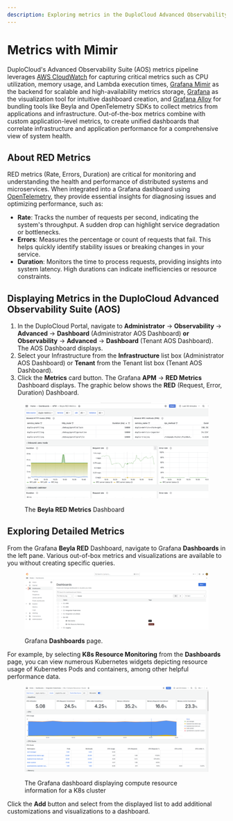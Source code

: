 ```yaml
---
description: Exploring metrics in the DuploCloud Advanced Observability Suite (AOS)
---
```


# Metrics with Mimir

DuploCloud's Advanced Observability Suite (AOS) metrics pipeline leverages [AWS CloudWatch](https://docs.aws.amazon.com/AmazonCloudWatch/latest/monitoring/WhatIsCloudWatch.html) for capturing critical metrics such as CPU utilization, memory usage, and Lambda execution times, [Grafana Mimir](https://grafana.com/oss/mimir/) as the backend for scalable and high-availability metrics storage, [Grafana](https://grafana.com/) as the visualization tool for intuitive dashboard creation, and [Grafana Alloy](https://grafana.com/docs/alloy/latest/) for bundling tools like Beyla and OpenTelemetry SDKs to collect metrics from applications and infrastructure. Out-of-the-box metrics combine with custom application-level metrics, to create unified dashboards that correlate infrastructure and application performance for a comprehensive view of system health.

## About RED Metrics

RED metrics (Rate, Errors, Duration) are critical for monitoring and understanding the health and performance of distributed systems and microservices. When integrated into a Grafana dashboard using [OpenTelemetry](https://opentelemetry.io/), they provide essential insights for diagnosing issues and optimizing performance, such as: &#x20;

* **Rate**: Tracks the number of requests per second, indicating the system's throughput. A sudden drop can highlight service degradation or bottlenecks.
* **Errors**: Measures the percentage or count of requests that fail. This helps quickly identify stability issues or breaking changes in your service.
* **Duration**: Monitors the time to process requests, providing insights into system latency. High durations can indicate inefficiencies or resource constraints.

## Displaying Metrics in the DuploCloud Advanced Observability Suite (AOS)

1. In the DuploCloud Portal, navigate to **Administrator** -> **Observability** -> **Advanced** -> **Dashboard** (Administrator AOS Dashboard) **or Observability** -> **Advanced** -> **Dashboard** (Tenant AOS Dashboard). The AOS Dashboard displays.
2. Select your Infrastructure from the **Infrastructure** list box (Administrator AOS Dashboard) or **Tenant** from the Tenant list box (Tenant AOS Dashboard).&#x20;
3. Click the **Metrics** card button. The Grafana **APM** -> **RED Metrics** Dashboard displays. The graphic below shows the **RED** (Request, Error, Duration) Dashboard.

<figure><img src="../../.gitbook/assets/image (2) (1) (1).png" alt=""><figcaption><p>The <strong>Beyla RED Metrics</strong> Dashboard</p></figcaption></figure>

## Exploring Detailed Metrics

From the Grafana **Beyla RED** Dashboard, navigate to Grafana **Dashboards** in the left pane. Various out-of-box metrics and visualizations are available to you without creating specific queries.&#x20;

<figure><img src="../../.gitbook/assets/metrics2_k8s.png" alt=""><figcaption><p>Grafana <strong>Dashboards</strong> page.</p></figcaption></figure>

For example, by selecting **K8s Resource Monitoring** from the **Dashboards** page, you can view numerous Kubernetes widgets depicting resource usage of Kubernetes Pods and containers, among other helpful performance data.&#x20;

<figure><img src="../../.gitbook/assets/k8s-cluster.png" alt=""><figcaption><p>The Grafana dashboard displaying compute resource information for a K8s cluster</p></figcaption></figure>

Click the **Add** button and select from the displayed list to add additional customizations and visualizations to a dashboard.

